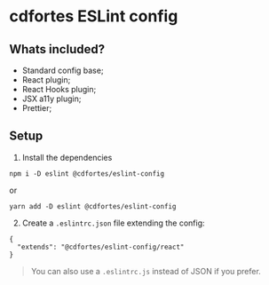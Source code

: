 # cdfortes ESLint config

## Whats included?

- Standard config base;
- React plugin;
- React Hooks plugin;
- JSX a11y plugin;
- Prettier;

## Setup

1. Install the dependencies
```
npm i -D eslint @cdfortes/eslint-config
```
or 
```
yarn add -D eslint @cdfortes/eslint-config
```

2. Create a `.eslintrc.json` file extending the config:
```
{
  "extends": "@cdfortes/eslint-config/react"
}
```

> You can also use a `.eslintrc.js` instead of JSON if you prefer.
